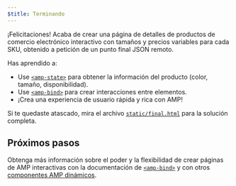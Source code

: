 ```yaml
---
$title: Terminando
---
```


¡Felicitaciones! Acaba de crear una página de detalles de productos de comercio electrónico interactivo con tamaños y precios variables para cada SKU, obtenido a petición de un punto final JSON remoto.

Has aprendido a:

- Use [`<amp-state>`](/es/docs/reference/components/amp-bind.html#state) para obtener la información del producto (color, tamaño, disponibilidad).
- Use [`<amp-bind>`](/es/docs/reference/components/amp-bind.html) para crear interacciones entre elementos.
- ¡Crea una experiencia de usuario rápida y rica con AMP!

Si te quedaste atascado, mira el archivo [`static/final.html`](https://github.com/googlecodelabs/advanced-interactivity-in-amp/blob/master/static/final.html) para la solución completa.


## Próximos pasos

Obtenga más información sobre el poder y la flexibilidad de crear páginas de AMP interactivas con la documentación de [`<amp-bind>`](/es/docs/reference/components/amp-bind.html) y con otros [componentes AMP dinámicos](/es/docs/reference/components.html#conteido-dinámico).
